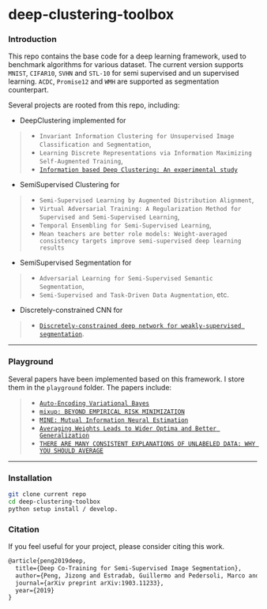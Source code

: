 # deep-clustering-toolbox
### Introduction

This repo contains the base code for a deep learning framework, used to benchmark algorithms for various dataset. 
The current version supports `MNIST`, `CIFAR10`, `SVHN` and `STL-10` for semi supervised and un supervised learning. 
`ACDC`, `Promise12` and `WMH` are supported as segmentation counterpart.

Several projects are rooted from this repo, including: 

+ DeepClustering implemented for 
>- `Invariant Information Clustering for Unsupervised Image Classification and Segmentation`, 
>- `Learning Discrete Representations via Information Maximizing Self-Augmented Training`,
>- [`Information based Deep Clustering: An experimental study`](https://github.com/jizongFox/DeepClusteringProject)
+ SemiSupervised Clustering for 
>- `Semi-Supervised Learning by Augmented Distribution Alignment`, 
>- `Virtual Adversarial Training: A Regularization Method for Supervised and Semi-Supervised Learning`, 
>- `Temporal Ensembling for Semi-Supervised Learning`,
>- `Mean teachers are better role models: Weight-averaged consistency targets improve semi-supervised deep learning results`
+ SemiSupervised Segmentation for 
>- `Adversarial Learning for Semi-Supervised Semantic Segmentation`, 
>- `Semi-Supervised and Task-Driven Data Augmentation`, etc.
+ Discretely-constrained CNN for
>- [`Discretely-constrained deep network for weakly-supervised segmentation`](https://github.com/jizongFox/Discretly-constrained-CNN/).
___
### Playground

Several papers have been implemented based on this framework. I store them in the `playground` folder. The papers include:

>- [`Auto-Encoding Variational Bayes`](https://arxiv.org/abs/1312.6114)
>- [`mixup: BEYOND EMPIRICAL RISK MINIMIZATION`](https://arxiv.org/pdf/1710.09412.pdf)
>- [`MINE: Mutual Information Neural Estimation`](https://arxiv.org/abs/1801.04062)
>- [`Averaging Weights Leads to Wider Optima and Better Generalization`](https://arxiv.org/pdf/1803.05407.pdf)
>- [`THERE ARE MANY CONSISTENT EXPLANATIONS OF UNLABELED DATA: WHY YOU SHOULD AVERAGE`](https://arxiv.org/pdf/1806.05594.pdf)



---
### Installation
```bash
git clone current repo  
cd deep-clustering-toolbox  
python setup install / develop.
```
### Citation
If you feel useful for your project, please consider citing this work.
```latex
@article{peng2019deep,
  title={Deep Co-Training for Semi-Supervised Image Segmentation},
  author={Peng, Jizong and Estradab, Guillermo and Pedersoli, Marco and Desrosiers, Christian},
  journal={arXiv preprint arXiv:1903.11233},
  year={2019}
}
```



